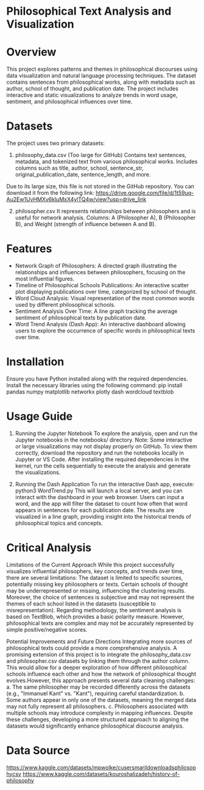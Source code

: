 # Philosophical Text Analysis and Visualization

# Overview
This project explores patterns and themes in philosophical discourses using data visualization and natural language processing techniques. The dataset contains sentences from philosophical works, along with metadata such as author, school of thought, and publication date. The project includes interactive and static visualizations to analyze trends in word usage, sentiment, and philosophical influences over time.

# Datasets
The project uses two primary datasets:
1. philosophy_data.csv (Too large for GitHub)
Contains text sentences, metadata, and tokenized text from various philosophical works.
Includes columns such as title, author, school, sentence_str, original_publication_date, sentence_length, and more.

Due to its large size, this file is not stored in the GitHub repository. You can download it from the following link:
https://drive.google.com/file/d/1t59uq-Au2Ew1UvHMXv6kluMxX4ylTQ4w/view?usp=drive_link

2. philosopher.csv
It represents relationships between philosophers and is useful for network analysis.
Columns: A (Philosopher A), B (Philosopher B), and Weight (strength of influence between A and B).

# Features
- Network Graph of Philosophers: A directed graph illustrating the relationships and influences between philosophers, focusing on the most influential figures.
- Timeline of Philosophical Schools Publications: An interactive scatter plot displaying publications over time, categorized by school of thought.
- Word Cloud Analysis: Visual representation of the most common words used by different philosophical schools.
- Sentiment Analysis Over Time: A line graph tracking the average sentiment of philosophical texts by publication date.
- Word Trend Analysis (Dash App): An interactive dashboard allowing users to explore the occurrence of specific words in philosophical texts over time.

# Installation
Ensure you have Python installed along with the required dependencies. Install the necessary libraries using the following command:
   pip install pandas numpy matplotlib networkx plotly dash wordcloud textblob

# Usage Guide
1. Running the Jupyter Notebook
   To explore the analysis, open and run the Jupyter notebooks in the notebooks/ directory. Note: Some interactive or large visualizations may not display properly on GitHub. To view them correctly, download the repository and run the notebooks locally in Jupyter or VS Code.
   After installing the required dependencies in the kernel, run the cells sequentially to execute the analysis and generate the visualizations.

2. Running the Dash Application
   To run the interactive Dash app, execute:
      python3 WordTrend.py
   This will launch a local server, and you can interact with the dashboard in your web browser.
   Users can input a word, and the app will filter the dataset to count how often that word appears in sentences for each publication date.
   The results are visualized in a line graph, providing insight into the historical trends of philosophical topics and concepts.

# Critical Analysis
Limitations of the Current Approach
While this project successfully visualizes influential philosophers, key concepts, and trends over time, there are several limitations:
The dataset is limited to specific sources, potentially missing key philosophers or texts. Certain schools of thought may be underrepresented or missing, influencing the clustering results. Moreover, the choice of sentences is subjective and may not represent the themes of each school listed in the datasets (susceptible to misrepresentation). Regarding methodology, the sentiment analysis is based on TextBlob, which provides a basic polarity measure. However, philosophical texts are complex and may not be accurately represented by simple positive/negative scores.

Potential Improvements and Future Directions
Integrating more sources of philosophical texts could provide a more comprehensive analysis. A promising extension of this project is to integrate the philosophy_data.csv and philosopher.csv datasets by linking them through the author column. This would allow for a deeper exploration of how different philosophical schools influence each other and how the network of philosophical thought evolves.However, this approach presents several data cleaning challenges:
a. The same philosopher may be recorded differently across the datasets (e.g., "Immanuel Kant" vs. "Kant"), requiring careful standardization.
b. Some authors appear in only one of the datasets, meaning the merged data may not fully represent all philosophers.
c. Philosophers associated with multiple schools may introduce complexity in mapping influences.
Despite these challenges, developing a more structured approach to aligning the datasets would significantly enhance philosophical discourse analysis.


# Data Source
https://www.kaggle.com/datasets/mpwolke/cusersmarildownloadsphilosophycsv
https://www.kaggle.com/datasets/kouroshalizadeh/history-of-philosophy
